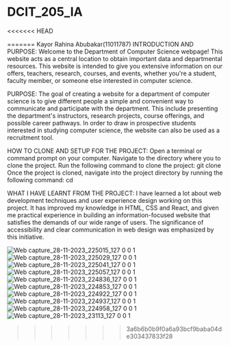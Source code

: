 # DCIT_205_IA
<<<<<<< HEAD

=======
Kayor Rahina Abubakar(11011787)
INTRODUCTION AND PURPOSE:
Welcome to the Department of Computer Science webpage! This website acts as a central location to obtain important data and departmental resources. This website is intended to give you extensive information on our offers, teachers, research, courses, and events, whether you're a student, faculty member, or someone else interested in computer science.

PURPOSE: 
The goal of creating a website for a department of computer science is to give different people a simple and convenient way to communicate and participate with the department. This include presenting the department's instructors, research projects, course offerings, and possible career pathways. In order to draw in prospective students interested in studying computer science, the website can also be used as a recruitment tool.

HOW TO CLONE AND SETUP FOR THE PROJECT:
Open a terminal or command prompt on your computer. Navigate to the directory where you to clone the project. Run the following command to clone the project: git clone Once the project is cloned, navigate into the project directory by running the following command: cd

WHAT I HAVE LEARNT FROM THE PROJECT:
I have learned a lot about web development techniques and user experience design working on this project. It has improved my knowledge in HTML, CSS and React,  and given me practical experience in building an information-focused website that satisfies the demands of our wide range of users. The significance of accessibility and clear communication in web design was emphasized by this initiative.


![Web capture_28-11-2023_225015_127 0 0 1](https://github.com/RahKay500/11011787_DCIT205/assets/143759466/3c536dcb-88ee-4b5f-a1bb-0cd98ad7cc04)
![Web capture_28-11-2023_225029_127 0 0 1](https://github.com/RahKay500/11011787_DCIT205/assets/143759466/b1dc3849-e482-4597-9bfb-cbc5d026cdec)
![Web capture_28-11-2023_225041_127 0 0 1](https://github.com/RahKay500/11011787_DCIT205/assets/143759466/ec4fba5c-7041-4e9e-9de7-b6a3575c943f)
![Web capture_28-11-2023_225057_127 0 0 1](https://github.com/RahKay500/11011787_DCIT205/assets/143759466/4a6b330c-80e6-4dab-98c6-0374427bf260)
![Web capture_28-11-2023_224836_127 0 0 1](https://github.com/RahKay500/11011787_DCIT205/assets/143759466/782a15b8-e1ae-4f14-a56a-8844991186ca)
![Web capture_28-11-2023_224853_127 0 0 1](https://github.com/RahKay500/11011787_DCIT205/assets/143759466/781744b1-09cc-46b4-bc9e-58b56b069bb9)
![Web capture_28-11-2023_224922_127 0 0 1](https://github.com/RahKay500/11011787_DCIT205/assets/143759466/716b61f3-ddbc-4e59-a498-528d9c8c608e)
![Web capture_28-11-2023_224937_127 0 0 1](https://github.com/RahKay500/11011787_DCIT205/assets/143759466/5cf95498-4015-4b78-a9df-0c8b0d57b839)
![Web capture_28-11-2023_224958_127 0 0 1](https://github.com/RahKay500/11011787_DCIT205/assets/143759466/0488ca61-3f7f-4db4-9108-f4b1efaa69d5)
![Web capture_28-11-2023_23113_127 0 0 1](https://github.com/RahKay500/11011787_DCIT205/assets/143759466/b4dbc134-20dc-4715-94be-e5290f037570)
>>>>>>> 3a6b6b0b9f0a6a93bcf9baba04de303437833f28
